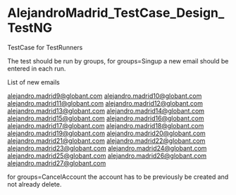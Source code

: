 # AlejandroMadrid_TestCase_Design_TestNG
TestCase for TestRunners

The test should be run by groups, for groups=Singup a new email should be entered in each run.

List of new emails

alejandro.madrid9@globant.com
alejandro.madrid10@globant.com
alejandro.madrid11@globant.com
alejandro.madrid12@globant.com
alejandro.madrid13@globant.com
alejandro.madrid14@globant.com
alejandro.madrid15@globant.com
alejandro.madrid16@globant.com
alejandro.madrid17@globant.com
alejandro.madrid18@globant.com
alejandro.madrid19@globant.com
alejandro.madrid20@globant.com
alejandro.madrid21@globant.com
alejandro.madrid22@globant.com
alejandro.madrid23@globant.com
alejandro.madrid24@globant.com
alejandro.madrid25@globant.com
alejandro.madrid26@globant.com
alejandro.madrid27@globant.com

for groups=CancelAccount the account has to be previously be created and not already delete.
